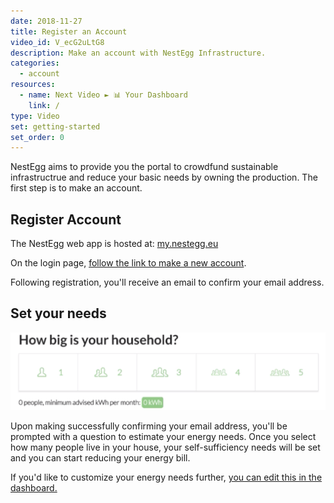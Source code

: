 ```yaml
---
date: 2018-11-27
title: Register an Account
video_id: V_ecG2uLtG8
description: Make an account with NestEgg Infrastructure.
categories:
  - account
resources:
  - name: Next Video ► 📊 Your Dashboard
    link: /
type: Video
set: getting-started
set_order: 0
---
```


NestEgg aims to provide you the portal to crowdfund sustainable infrastructrue and reduce your basic needs by owning the production. The first step is to make an account.

## Register Account

The NestEgg web app is hosted at: [my.nestegg.eu](https://my.nestegg.eu)

On the login page, [follow the link to make a new account](my.nestegg.eu/register).

Following registration, you'll receive an email to confirm your email address. 

## Set your needs

![Set your needs](/images/media/register-setkwh.png)

Upon making successfully confirming your email address, you'll be prompted with a question to estimate your energy needs. Once you select how many people live in your house, your self-sufficiency needs will be set and you can start reducing your energy bill.

If you'd like to customize your energy needs further, [you can edit this in the dashboard.](https://faq.nestegg.eu/account/dashboard/#egg-investments)